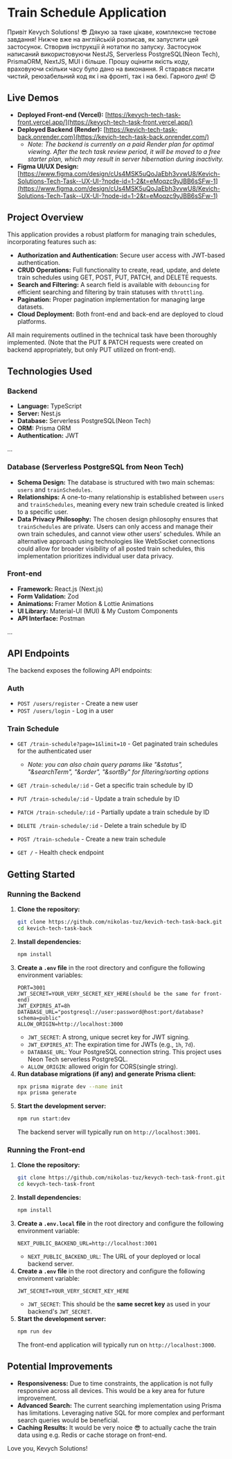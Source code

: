 # Train Schedule Application

Привіт Kevych Solutions! 😎 Дякую за таке цікаве, комплексне тестове завдання! Нижче вже на англійській розписав, як запустити цей застосунок. Створив інструкції й нотатки по запуску. Застосунок написаний використовуючи NestJS, Serverless PostgreSQL(Neon Tech), PrismaORM, NextJS, MUI і більше. Прошу оцінити якість коду, враховуючи скільки часу було дано на виконання. Я старався писати чистий, реюзабельний код як і на фронті, так і на бекі. Гарного дня! 😍

## Live Demos

* **Deployed Front-end (Vercel):** [https://kevych-tech-task-front.vercel.app/](https://kevych-tech-task-front.vercel.app/)
* **Deployed Backend (Render):** [https://kevich-tech-task-back.onrender.com](https://kevich-tech-task-back.onrender.com/)
    * *Note: The backend is currently on a paid Render plan for optimal viewing. After the tech task review period, it will be moved to a free starter plan, which may result in server hibernation during inactivity.*
* **Figma UI/UX Design:** [https://www.figma.com/design/cUs4MSK5uQoJaEbh3vvwU8/Kevich-Solutions-Tech-Task--UX-UI-?node-id=1-2&t=eMoqzc9yJBB6sSFw-1](https://www.figma.com/design/cUs4MSK5uQoJaEbh3vvwU8/Kevich-Solutions-Tech-Task--UX-UI-?node-id=1-2&t=eMoqzc9yJBB6sSFw-1)

## Project Overview

This application provides a robust platform for managing train schedules, incorporating features such as:

* **Authorization and Authentication:** Secure user access with JWT-based authentication.
* **CRUD Operations:** Full functionality to create, read, update, and delete train schedules using GET, POST, PUT, PATCH, and DELETE requests.
* **Search and Filtering:** A search field is available with `debouncing` for efficient searching and filtering by train statuses with `throttling`.
* **Pagination:** Proper pagination implementation for managing large datasets.
* **Cloud Deployment:** Both front-end and back-end are deployed to cloud platforms.

All main requirements outlined in the technical task have been thoroughly implemented. (Note that the PUT & PATCH requests were created on backend appropriately, but only PUT utilized on front-end).

## Technologies Used

### Backend

* **Language:** TypeScript 
* **Server:** Nest.js 
* **Database:** Serverless PostgreSQL(Neon Tech) 
* **ORM:** Prisma ORM
* **Authentication:** JWT

...

### Database (Serverless PostgreSQL from Neon Tech)

* **Schema Design:** The database is structured with two main schemas: `users` and `trainSchedules`.
* **Relationships:** A one-to-many relationship is established between `users` and `trainSchedules`, meaning every new train schedule created is linked to a specific user.
* **Data Privacy Philosophy:** The chosen design philosophy ensures that `trainSchedules` are private. Users can only access and manage their own train schedules, and cannot view other users' schedules. While an alternative approach using technologies like WebSocket connections could allow for broader visibility of all posted train schedules, this implementation prioritizes individual user data privacy.

### Front-end

* **Framework:** React.js (Next.js) 
* **Form Validation:** Zod
* **Animations:** Framer Motion & Lottie Animations
* **UI Library:** Material-UI (MUI) & My Custom Components
* **API Interface:** Postman

...

## API Endpoints

The backend exposes the following API endpoints:

### Auth
* `POST /users/register` - Create a new user
* `POST /users/login` - Log in a user

### Train Schedule
* `GET /train-schedule?page=1&limit=10` - Get paginated train schedules for the authenticated user
    * *Note: you can also chain query params like "&status", "&searchTerm", "&order", "&sortBy" for filtering/sorting options*

* `GET /train-schedule/:id` - Get a specific train schedule by ID
* `PUT /train-schedule/:id` - Update a train schedule by ID
* `PATCH /train-schedule/:id` - Partially update a train schedule by ID
* `DELETE /train-schedule/:id` - Delete a train schedule by ID
* `POST /train-schedule` - Create a new train schedule
* `GET /` - Health check endpoint

## Getting Started

### Running the Backend

1.  **Clone the repository:**
    ```bash
    git clone https://github.com/nikolas-tuz/kevich-tech-task-back.git
    cd kevich-tech-task-back
    ```
2.  **Install dependencies:**
    ```bash
    npm install
    ```
3.  **Create a `.env` file** in the root directory and configure the following environment variables:
    ```
    PORT=3001
    JWT_SECRET=YOUR_VERY_SECRET_KEY_HERE(should be the same for front-end)
    JWT_EXPIRES_AT=8h
    DATABASE_URL="postgresql://user:password@host:port/database?schema=public"
    ALLOW_ORIGIN=http://localhost:3000
    ```
    * `JWT_SECRET`: A strong, unique secret key for JWT signing.
    * `JWT_EXPIRES_AT`: The expiration time for JWTs (e.g., `1h`, `7d`).
    * `DATABASE_URL`: Your PostgreSQL connection string. This project uses Neon Tech serverless PostgreSQL.
    * `ALLOW_ORIGIN`: allowed origin for CORS(single string).
4.  **Run database migrations (if any) and generate Prisma client:**
    ```bash
    npx prisma migrate dev --name init
    npx prisma generate
    ```
5.  **Start the development server:**
    ```bash
    npm run start:dev
    ```
    The backend server will typically run on `http://localhost:3001`.

### Running the Front-end

1.  **Clone the repository:**
    ```bash
    git clone https://github.com/nikolas-tuz/kevych-tech-task-front.git
    cd kevych-tech-task-front
    ```
2.  **Install dependencies:**
    ```bash
    npm install
    ```
3.  **Create a `.env.local` file** in the root directory and configure the following environment variable:
    ```
    NEXT_PUBLIC_BACKEND_URL=http://localhost:3001
    ```
    * `NEXT_PUBLIC_BACKEND_URL`: The URL of your deployed or local backend server.
4.  **Create a `.env` file** in the root directory and configure the following environment variable:
    ```
    JWT_SECRET=YOUR_VERY_SECRET_KEY_HERE
    ```
    * `JWT_SECRET`: This should be the **same secret key** as used in your backend's `JWT_SECRET`.
5.  **Start the development server:**
    ```bash
    npm run dev
    ```
    The front-end application will typically run on `http://localhost:3000`.

## Potential Improvements

* **Responsiveness:** Due to time constraints, the application is not fully responsive across all devices. This would be a key area for future improvement.
* **Advanced Search:** The current searching implementation using Prisma has limitations. Leveraging native SQL for more complex and performant search queries would be beneficial.
* **Caching Results:** It would be very noice 😎 to actually cache the train data using e.g. Redis or cache storage on front-end.

Love you, Kevych Solutions!
